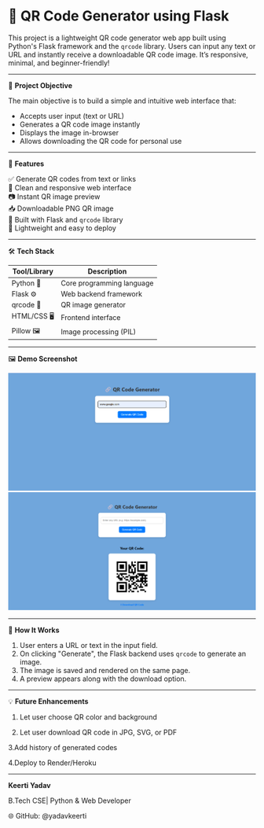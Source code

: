# 🔳 QR Code Generator using Flask

This project is a lightweight QR code generator web app built using Python's Flask framework and the `qrcode` library. Users can input any text or URL and instantly receive a downloadable QR code image. It’s responsive, minimal, and beginner-friendly!

---

📌 **Project Objective**

The main objective is to build a simple and intuitive web interface that:

- Accepts user input (text or URL)
- Generates a QR code image instantly
- Displays the image in-browser
- Allows downloading the QR code for personal use

---

🚀 **Features**

✅ Generate QR codes from text or links  
🎨 Clean and responsive web interface  
📷 Instant QR image preview  
📥 Downloadable PNG QR image  
🧰 Built with Flask and `qrcode` library  
📁 Lightweight and easy to deploy  

---

🛠️ **Tech Stack**

| Tool/Library | Description              |
|--------------|--------------------------|
| Python 🐍     | Core programming language |
| Flask ⚙️      | Web backend framework     |
| qrcode 🧾     | QR image generator        |
| HTML/CSS 🖥️   | Frontend interface        |
| Pillow 🖼️     | Image processing (PIL)    |

---

🖼️ **Demo Screenshot**

![App Screenshot](https://github.com/yadavkeerti/qr_code_generator/blob/main/static/ss1.png)
![App Screenshot](https://github.com/yadavkeerti/qr_code_generator/blob/main/static/ss2.png)


---

🔄 **How It Works**

1. User enters a URL or text in the input field.
2. On clicking "Generate", the Flask backend uses `qrcode` to generate an image.
3. The image is saved and rendered on the same page.
4. A preview appears along with the download option.

---

💡 **Future Enhancements**
1. Let user choose QR color and background

2. Let user download QR code in JPG, SVG, or PDF
   
3.Add history of generated codes

4.Deploy to Render/Heroku

---
 
**Keerti Yadav**

B.Tech CSE| Python & Web Developer

🌐 GitHub: @yadavkeerti




